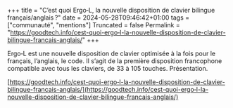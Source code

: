 +++
title = "C’est quoi Ergo‑L, la nouvelle disposition de clavier bilingue français/anglais ?"
date = 2024-05-28T09:46:42+01:00
tags = ["communauté", "mentions"]
Truncated = false
Permalink = "https://goodtech.info/cest-quoi-ergo‑l-la-nouvelle-disposition-de-clavier-bilingue-francais-anglais/"
+++

Ergo‑L est une nouvelle disposition de clavier optimisée à la fois pour le français, l’anglais, le code. Il s’agit de la première disposition francophone compatible avec tous les claviers, de 33 à 105 touches. Présentation.

[https://goodtech.info/cest-quoi-ergo‑l-la-nouvelle-disposition-de-clavier-bilingue-francais-anglais/](https://goodtech.info/cest-quoi-ergo‑l-la-nouvelle-disposition-de-clavier-bilingue-francais-anglais/)

<!--more-->
